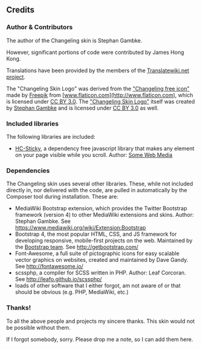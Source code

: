 ## Credits

### Author & Contributors

The author of the Changeling skin is Stephan Gambke.

However, significant portions of code were contributed by James Hong Kong.

Translations have been provided by the members of the [Translatewiki.net
project](https://translatewiki.net).

The "Changeling Skin Logo" was derived from the ["Changeling free
icon"](http://www.flaticon.com/free-icon/changeling_36320) made by
[Freepik](http://www.freepik.com) from
[www.flaticon.com](http://www.flaticon.com), which is licensed under [CC BY
3.0](http://creativecommons.org/licenses/by/3.0/). The ["Changeling Skin
Logo"](Changeling.svg) itself
was created by [Stephan Gambke](https://www.mediawiki.org/wiki/User:F.trott) and
is licensed under [CC BY 3.0](http://creativecommons.org/licenses/by/3.0/) as
well.

### Included libraries

The following libraries are included:
* [HC-Sticky](https://github.com/somewebmedia/hc-sticky), a dependency free
  javascript library that makes any element on your page visible while you
  scroll. Author: [Some Web Media](http://somewebmedia.com)


### Dependencies

The Changeling skin uses several other libraries. These, while not included
directly in, nor delivered with the code, are pulled in automatically by the
Composer tool during installation. These are:
* MediaWiki Bootstrap extension, which provides the Twitter Bootstrap
  framework (version 4) to other MediaWiki extensions and skins. Author: Stephan
  Gambke. See https://www.mediawiki.org/wiki/Extension:Bootstrap
* Bootstrap 4, the most popular HTML, CSS, and JS framework for
  developing responsive, mobile-first projects on the web. Maintained by the
  [Bootstrap team](https://getbootstrap.com/docs/4.3/about/team/). See
  http://getbootstrap.com/
* Font-Awesome, a full suite of pictographic icons for easy scalable vector
  graphics on websites, created and maintained by Dave Gandy. See
  http://fontawesome.io/
* scssphp, a compiler for SCSS written in PHP. Author: Leaf Corcoran. See
  http://leafo.github.io/scssphp/  
* loads of other software that I either forgot, am not aware of or that should
  be obvious (e.g. PHP, MediaWiki, etc.)

### Thanks!

To all the above people and projects my sincere thanks. This skin would not be
possible without them.

If I forgot somebody, sorry. Please drop me a note, so I can add them here.
